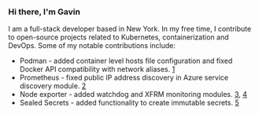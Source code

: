 ### Hi there, I'm Gavin

I am a full-stack developer based in New York. In my free time, I contribute to open-source projects related to Kubernetes, containerization and DevOps. Some of my notable contributions include:

* Podman - added container level hosts file configuration and fixed Docker API compatibility with network aliases. [1]
* Prometheus - fixed public IP address discovery in Azure service discovery module. [2]
* Node exporter - added watchdog and XFRM monitoring modules. [3], [4]
* Sealed Secrets - added functionality to create immutable secrets. [5]

[1]: https://github.com/containers/podman/commits/main/?author=gavinkflam
[2]: https://github.com/prometheus/prometheus/commits/main/?author=gavinkflam
[3]: https://github.com/prometheus/node_exporter/commits/master/?author=gavinkflam
[4]: https://github.com/prometheus/procfs/commits/master/?author=gavinkflam
[5]: https://github.com/bitnami-labs/sealed-secrets/commits/main/?author=gavinkflam
